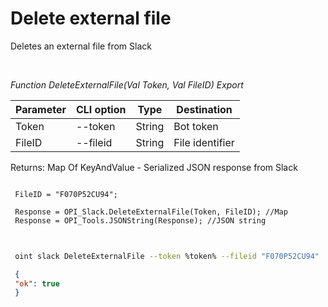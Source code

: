 ﻿---
sidebar_position: 5
---

# Delete external file
 Deletes an external file from Slack




<br/>


*Function DeleteExternalFile(Val Token, Val FileID) Export*

 | Parameter | CLI option | Type | Destination |
 |-|-|-|-|
 | Token | --token | String | Bot token |
 | FileID | --fileid | String | File identifier |

 
 Returns: Map Of KeyAndValue - Serialized JSON response from Slack


```bsl title="Code example"
 
 FileID = "F070P52CU94";
 
 Response = OPI_Slack.DeleteExternalFile(Token, FileID); //Map
 Response = OPI_Tools.JSONString(Response); //JSON string
 
```
	


```sh title="CLI command example"
 
 oint slack DeleteExternalFile --token %token% --fileid "F070P52CU94"

```

```json title="Result"
 {
 "ok": true
 }
```
